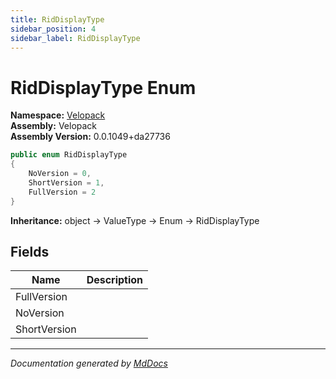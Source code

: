 ```yaml
---
title: RidDisplayType
sidebar_position: 4
sidebar_label: RidDisplayType
---
```

<!--  
  <auto-generated>   
    The contents of this file were generated by a tool.  
    Changes to this file may be list if the file is regenerated  
  </auto-generated>   
-->

# RidDisplayType Enum

**Namespace:** [Velopack](../index.md)  
**Assembly:** Velopack  
**Assembly Version:** 0.0.1049+da27736

```csharp
public enum RidDisplayType
{
    NoVersion = 0,
    ShortVersion = 1,
    FullVersion = 2
}
```

**Inheritance:** object → ValueType → Enum → RidDisplayType

## Fields

| Name         | Description |
| ------------ | ----------- |
| FullVersion  |             |
| NoVersion    |             |
| ShortVersion |             |

___

*Documentation generated by [MdDocs](https://github.com/ap0llo/mddocs)*
